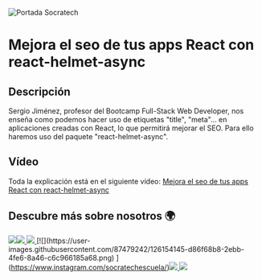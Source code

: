 ![Portada Socratech](https://user-images.githubusercontent.com/87479242/206247313-27356947-69bf-4dda-af17-6e95b4898f29.png)

# Mejora el seo de tus apps React con react-helmet-async

## Descripción

Sergio Jiménez, profesor del Bootcamp Full-Stack Web Developer, nos enseña como podemos hacer uso de etiquetas "title", "meta"... en aplicaciones creadas con React, lo que permitirá mejorar el SEO. Para ello haremos uso del paquete "react-helmet-async".

## Vídeo

Toda la explicación está en el siguiente vídeo: [Mejora el seo de tus apps React con react-helmet-async](https://youtu.be/suWGw7nmlLM)

## Descubre más sobre nosotros 🌍

[![](https://user-images.githubusercontent.com/87479242/126154307-6a46a75b-c8ac-4bce-bdbb-3f310f6f79e4.png)](https://socratech.es)[![](https://user-images.githubusercontent.com/87479242/126153707-d53ee096-f0aa-4586-a9d5-f19c9107452f.png) ](https://www.linkedin.com/company/escuela-socratech)[![](https://user-images.githubusercontent.com/87479242/126154449-7f1b0cc6-3ccf-44f1-a93f-420f3ad62307.png) ](https://twitter.com/socratech_)[![](https://user-images.githubusercontent.com/87479242/126154145-d86f68b8-2ebb-4fe6-8a46-c6c966185a68.png) ](https://www.instagram.com/socratechescuela/)[![](https://user-images.githubusercontent.com/87479242/126153919-cabd5179-539f-4650-a5e8-08ae2e397b7a.png) ](https://www.facebook.com/SocraTech-106357911679909/)[![](https://user-images.githubusercontent.com/87479242/126154734-218fdb68-30e1-4857-8953-a4dc7089994a.png) ](https://www.youtube.com/channel/UCP0nrDXWANd_H7WkGlrWJcg)
